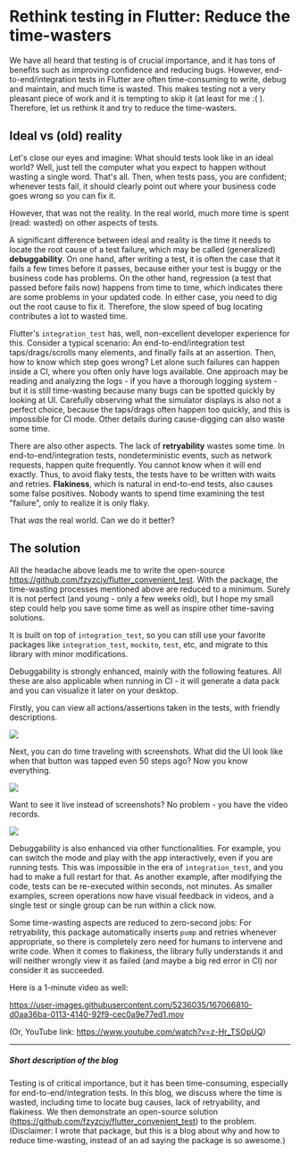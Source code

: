# Rethink testing in Flutter: Reduce the time-wasters

We have all heard that testing is of crucial importance, and it has tons of benefits such as improving confidence and reducing bugs. However, end-to-end/integration tests in Flutter are often time-consuming to write, debug and maintain, and much time is wasted. This makes testing not a very pleasant piece of work and it is tempting to skip it (at least for me :( ). Therefore, let us rethink it and try to reduce the time-wasters.

## Ideal vs (old) reality

Let's close our eyes and imagine: What should tests look like in an ideal world? Well, just tell the computer what you expect to happen without wasting a single word. That's all. Then, when tests pass, you are confident; whenever tests fail, it should clearly point out where your business code goes wrong so you can fix it.

However, that was not the reality. In the real world, much more time is spent (read: wasted) on other aspects of tests.

A significant difference between ideal and reality is the time it needs to locate the root cause of a test failure, which may be called (generalized) **debuggability**. On one hand, after writing a test, it is often the case that it fails a few times before it passes, because either your test is buggy or the business code has problems. On the other hand, regression (a test that passed before fails now) happens from time to time, which indicates there are some problems in your updated code. In either case, you need to dig out the root cause to fix it. Therefore, the slow speed of bug locating contributes a lot to wasted time.

Flutter's `integration_test` has, well, non-excellent developer experience for this. Consider a typical scenario: An end-to-end/integration test taps/drags/scrolls many elements, and finally fails at an assertion. Then, how to know which step goes wrong? Let alone such failures can happen inside a CI, where you often only have logs available. One approach may be reading and analyzing the logs - if you have a thorough logging system - but it is still time-wasting because many bugs can be spotted quickly by looking at UI. Carefully observing what the simulator displays is also not a perfect choice, because the taps/drags often happen too quickly, and this is impossible for CI mode. Other details during cause-digging can also waste some time.

There are also other aspects. The lack of **retryability** wastes some time. In end-to-end/integration tests, nondeterministic events, such as network requests, happen quite frequently. You cannot know when it will end exactly. Thus, to avoid flaky tests, the tests have to be written with waits and retries. **Flakiness**, which is natural in end-to-end tests, also causes some false positives. Nobody wants to spend time examining the test "failure", only to realize it is only flaky.

That *was* the real world. Can we do it better?

## The solution

All the headache above leads me to write the open-source https://github.com/fzyzcjy/flutter_convenient_test. With the package, the time-wasting processes mentioned above are reduced to a minimum. Surely it is not perfect (and young - only a few weeks old), but I hope my small step could help you save some time as well as inspire other time-saving solutions.

It is built on top of `integration_test`, so you can still use your favorite packages like `integration_test`, `mockito`, `test`, etc, and migrate to this library with minor modifications.

Debuggability is strongly enhanced, mainly with the following features. All these are also applicable when running in CI - it will generate a data pack and you can visualize it later on your desktop.

Firstly, you can view all actions/assertions taken in the tests, with friendly descriptions.

![](https://raw.githubusercontent.com/fzyzcjy/flutter_convenient_test/master/doc/gif/a_action_history.gif)

Next, you can do time traveling with screenshots. What did the UI look like when that button was tapped even 50 steps ago? Now you know everything.

![](https://raw.githubusercontent.com/fzyzcjy/flutter_convenient_test/master/doc/gif/b_time_travel_screenshot.gif)

Want to see it live instead of screenshots? No problem - you have the video records.

![](https://raw.githubusercontent.com/fzyzcjy/flutter_convenient_test/master/doc/gif/d_video_record.gif)

Debuggability is also enhanced via other functionalities. For example, you can switch the mode and play with the app interactively, even if you are running tests. This was impossible in the era of `integration_test`, and you had to make a full restart for that. As another example, after modifying the code, tests can be re-executed within seconds, not minutes. As smaller examples, screen operations now have visual feedback in videos, and a single test or single group can be run within a click now.

Some time-wasting aspects are reduced to zero-second jobs: For retryability, this package automatically inserts `pump` and retries whenever appropriate, so there is completely zero need for humans to intervene and write code. When it comes to flakiness, the library fully understands it and will neither wrongly view it as failed (and maybe a big red error in CI) nor consider it as succeeded.



Here is a 1-minute video as well:

https://user-images.githubusercontent.com/5236035/167066810-d0aa36ba-0113-4140-92f9-cec0a9e77ed1.mov

(Or, YouTube link: https://www.youtube.com/watch?v=z-Hr_TSOpUQ)



---



##### Short description of the blog

Testing is of critical importance, but it has been time-consuming, especially for end-to-end/integration tests. In this blog, we discuss where the time is wasted, including time to locate bug causes, lack of retryability, and flakiness. We then demonstrate an open-source solution (https://github.com/fzyzcjy/flutter_convenient_test) to the problem. (Disclaimer: I wrote that package, but this is a blog about why and how to reduce time-wasting, instead of an ad saying the package is so awesome.)